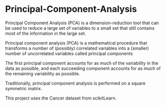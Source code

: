# Principal-Component-Analysis

Principal Component Analysis (PCA) is a dimension-reduction tool that can be used to reduce a large set of variables to a small set 
that still contains most of the information in the large set.

Principal component analysis (PCA) is a mathematical procedure that transforms a number of (possibly) correlated variables into a (smaller) number of uncorrelated variables called principal components
 
 The first principal component accounts for as much of the variability in the data as possible, and each succeeding component accounts for as much of the remaining variability as possible.
 
Traditionally, principal component analysis is performed on a square symmetric matrix.  

This project uses the Cancer dataset from scikitLearn.


